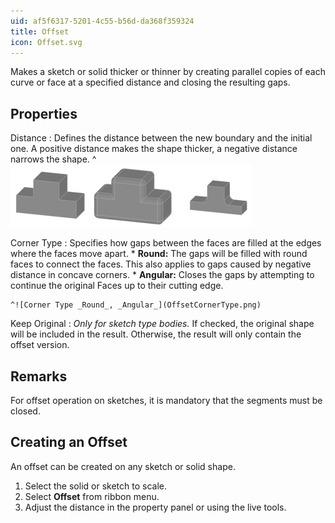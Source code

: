 ```yaml
---
uid: af5f6317-5201-4c55-b56d-da368f359324
title: Offset
icon: Offset.svg
---
```

Makes a sketch or solid thicker or thinner by creating parallel copies of each curve or face at a specified distance and closing the resulting gaps.

## Properties
Distance
:   Defines the distance between the new boundary and the initial one. A positive distance makes the shape thicker, a negative distance narrows the shape.
    ^![Original, Positive Distance, Negative Distance](OffsetDistanceSign.png)

Corner Type
:   Specifies how gaps between the faces are filled at the edges where the faces move apart.
    * __Round:__ The gaps will be filled with round faces to connect the faces. This also applies to gaps caused by negative distance in concave corners.
    * __Angular:__ Closes the gaps by attempting to continue the original Faces up to their cutting edge.

    ^![Corner Type _Round_, _Angular_](OffsetCornerType.png)

Keep Original
:   _Only for sketch type bodies._
    If checked, the original shape will be included in the result. Otherwise, the result will only contain the offset version.

## Remarks
For offset operation on sketches, it is mandatory that the segments must be closed.

## Creating an Offset
An offset can be created on any sketch or solid shape.

1. Select the solid or sketch to scale.
2. Select __Offset__ from ribbon menu.
3. Adjust the distance in the property panel or using the live tools.

